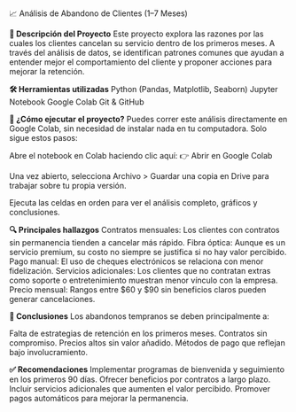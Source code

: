 📈 Análisis de Abandono de Clientes (1–7 Meses)



**🧾 Descripción del Proyecto**
Este proyecto explora las razones por las cuales los clientes cancelan su servicio dentro de los primeros meses. A través del análisis de datos, se identifican patrones comunes que ayudan a entender mejor el comportamiento del cliente y proponer acciones para mejorar la retención.


**🛠️ Herramientas utilizadas**
Python (Pandas, Matplotlib, Seaborn)
Jupyter Notebook
Google Colab
Git & GitHub


**🚀 ¿Cómo ejecutar el proyecto?**
Puedes correr este análisis directamente en Google Colab, sin necesidad de instalar nada en tu computadora. Solo sigue estos pasos:

Abre el notebook en Colab haciendo clic aquí:
👉 Abrir en Google Colab

Una vez abierto, selecciona Archivo > Guardar una copia en Drive para trabajar sobre tu propia versión.

Ejecuta las celdas en orden para ver el análisis completo, gráficos y conclusiones.


**🔍 Principales hallazgos**
Contratos mensuales: Los clientes con contratos sin permanencia tienden a cancelar más rápido.
Fibra óptica: Aunque es un servicio premium, su costo no siempre se justifica si no hay valor percibido.
Pago manual: El uso de cheques electrónicos se relaciona con menor fidelización.
Servicios adicionales: Los clientes que no contratan extras como soporte o entretenimiento muestran menor vínculo con la empresa.
Precio mensual: Rangos entre $60 y $90 sin beneficios claros pueden generar cancelaciones.


**📌 Conclusiones**
Los abandonos tempranos se deben principalmente a:

Falta de estrategias de retención en los primeros meses.
Contratos sin compromiso.
Precios altos sin valor añadido.
Métodos de pago que reflejan bajo involucramiento.


**✅ Recomendaciones**
Implementar programas de bienvenida y seguimiento en los primeros 90 días.
Ofrecer beneficios por contratos a largo plazo.
Incluir servicios adicionales que aumenten el valor percibido.
Promover pagos automáticos para mejorar la permanencia.


